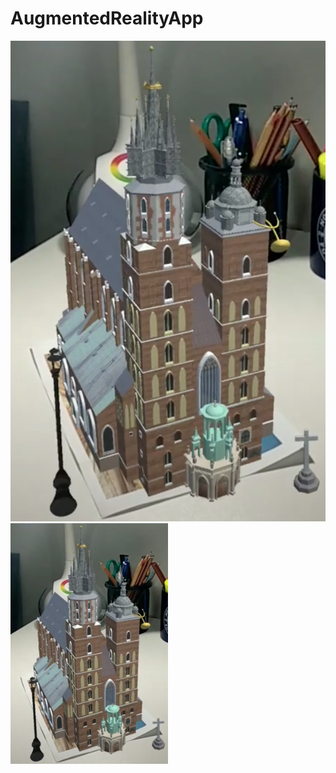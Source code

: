 # AugmentedRealityApp

![alt text](https://github.com/alakovic1/AugmentedRealityApp/blob/master/final.png)
<img src="https://github.com/alakovic1/AugmentedRealityApp/blob/master/final.png" width=50% height=50%>
